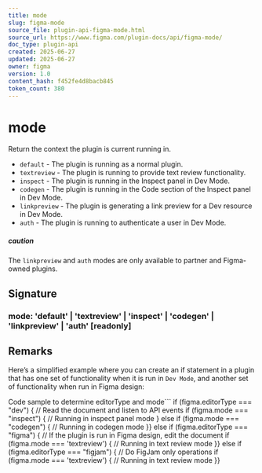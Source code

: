```yaml
---
title: mode
slug: figma-mode
source_file: plugin-api-figma-mode.html
source_url: https://www.figma.com/plugin-docs/api/figma-mode/
doc_type: plugin-api
created: 2025-06-27
updated: 2025-06-27
owner: figma
version: 1.0
content_hash: f452fe4d8bacb845
token_count: 380
---
```

# mode

Return the context the plugin is current running in.

- `default` - The plugin is running as a normal plugin.
- `textreview` - The plugin is running to provide text review functionality.
- `inspect` - The plugin is running in the Inspect panel in Dev Mode.
- `codegen` - The plugin is running in the Code section of the Inspect panel in Dev Mode.
- `linkpreview` - The plugin is generating a link preview for a Dev resource in Dev Mode.
- `auth` - The plugin is running to authenticate a user in Dev Mode.

##### caution

The `linkpreview` and `auth` modes are only available to partner and Figma-owned plugins.

## Signature

### mode: 'default' | 'textreview' | 'inspect' | 'codegen' | 'linkpreview' | 'auth' [readonly]

## Remarks

Here’s a simplified example where you can create an if statement in a plugin that has one set of functionality when it is run in `Dev Mode`, and another set of functionality when run in Figma design:

Code sample to determine editorType and mode```
if (figma.editorType === "dev") { // Read the document and listen to API events if (figma.mode === "inspect") { // Running in inspect panel mode } else if (figma.mode === "codegen") { // Running in codegen mode }} else if (figma.editorType === "figma") { // If the plugin is run in Figma design, edit the document if (figma.mode === 'textreview') { // Running in text review mode }} else if (figma.editorType === "figjam") { // Do FigJam only operations if (figma.mode === 'textreview') { // Running in text review mode }}
```